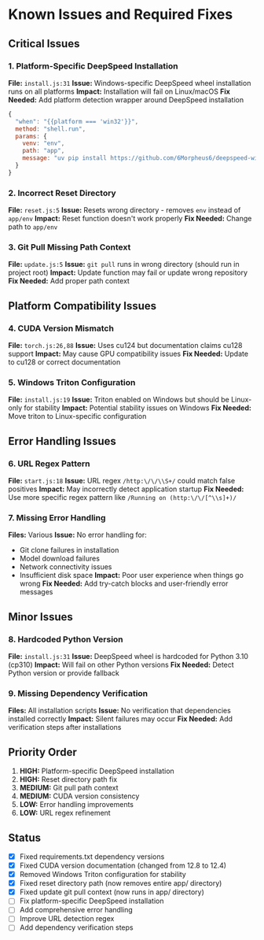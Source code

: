 # Known Issues and Required Fixes

## Critical Issues

### 1. Platform-Specific DeepSpeed Installation
**File:** `install.js:31`
**Issue:** Windows-specific DeepSpeed wheel installation runs on all platforms
**Impact:** Installation will fail on Linux/macOS
**Fix Needed:** Add platform detection wrapper around DeepSpeed installation
```javascript
{
  "when": "{{platform === 'win32'}}",
  method: "shell.run",
  params: {
    venv: "env",
    path: "app",
    message: "uv pip install https://github.com/6Morpheus6/deepspeed-windows-wheels/releases/download/v0.17.5/deepspeed-0.17.5+e1560d84-cp310-cp310-win_amd64.whl"
  }
}
```

### 2. Incorrect Reset Directory
**File:** `reset.js:5`
**Issue:** Resets wrong directory - removes `env` instead of `app/env`
**Impact:** Reset function doesn't work properly
**Fix Needed:** Change path to `app/env`

### 3. Git Pull Missing Path Context
**File:** `update.js:5`
**Issue:** `git pull` runs in wrong directory (should run in project root)
**Impact:** Update function may fail or update wrong repository
**Fix Needed:** Add proper path context

## Platform Compatibility Issues

### 4. CUDA Version Mismatch
**File:** `torch.js:26,88`
**Issue:** Uses cu124 but documentation claims cu128 support
**Impact:** May cause GPU compatibility issues
**Fix Needed:** Update to cu128 or correct documentation

### 5. Windows Triton Configuration
**File:** `install.js:19`
**Issue:** Triton enabled on Windows but should be Linux-only for stability
**Impact:** Potential stability issues on Windows
**Fix Needed:** Move triton to Linux-specific configuration

## Error Handling Issues

### 6. URL Regex Pattern
**File:** `start.js:18`
**Issue:** URL regex `/http:\/\/\\S+/` could match false positives
**Impact:** May incorrectly detect application startup
**Fix Needed:** Use more specific regex pattern like `/Running on (http:\/\/[^\\s]+)/`

### 7. Missing Error Handling
**Files:** Various
**Issue:** No error handling for:
- Git clone failures in installation
- Model download failures
- Network connectivity issues
- Insufficient disk space
**Impact:** Poor user experience when things go wrong
**Fix Needed:** Add try-catch blocks and user-friendly error messages

## Minor Issues

### 8. Hardcoded Python Version
**File:** `install.js:31`
**Issue:** DeepSpeed wheel is hardcoded for Python 3.10 (cp310)
**Impact:** Will fail on other Python versions
**Fix Needed:** Detect Python version or provide fallback

### 9. Missing Dependency Verification
**Files:** All installation scripts
**Issue:** No verification that dependencies installed correctly
**Impact:** Silent failures may occur
**Fix Needed:** Add verification steps after installations

## Priority Order

1. **HIGH:** Platform-specific DeepSpeed installation
2. **HIGH:** Reset directory path fix
3. **MEDIUM:** Git pull path context
4. **MEDIUM:** CUDA version consistency
5. **LOW:** Error handling improvements
6. **LOW:** URL regex refinement

## Status

- [x] Fixed requirements.txt dependency versions
- [x] Fixed CUDA version documentation (changed from 12.8 to 12.4)
- [x] Removed Windows Triton configuration for stability
- [x] Fixed reset directory path (now removes entire app/ directory)
- [x] Fixed update git pull context (now runs in app/ directory)
- [ ] Fix platform-specific DeepSpeed installation
- [ ] Add comprehensive error handling
- [ ] Improve URL detection regex
- [ ] Add dependency verification steps
